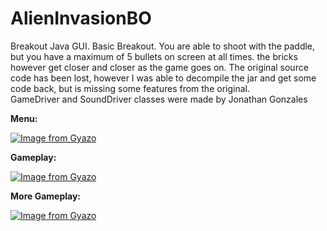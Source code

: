 # AlienInvasionBO
Breakout Java GUI.  Basic Breakout.  You are able to shoot with the paddle, but you have a maximum of 5 bullets on screen at all times.
the bricks however get closer and closer as the game goes on.  The original source code has been lost, however I was able to decompile
the jar and get some code back, but is missing some features from the original.  
GameDriver and SoundDriver classes were made by Jonathan Gonzales

**Menu:**

[![Image from Gyazo](https://i.gyazo.com/872df516f5803c44eac86d7b1f3295d1.gif)](https://gyazo.com/872df516f5803c44eac86d7b1f3295d1)

**Gameplay:**

[![Image from Gyazo](https://i.gyazo.com/39db8172ba6338a4e6205be02689c190.gif)](https://gyazo.com/39db8172ba6338a4e6205be02689c190)

**More Gameplay:**

[![Image from Gyazo](https://i.gyazo.com/f77fc586cb43ff17141b7227be4154e4.png)](https://gyazo.com/f77fc586cb43ff17141b7227be4154e4)

